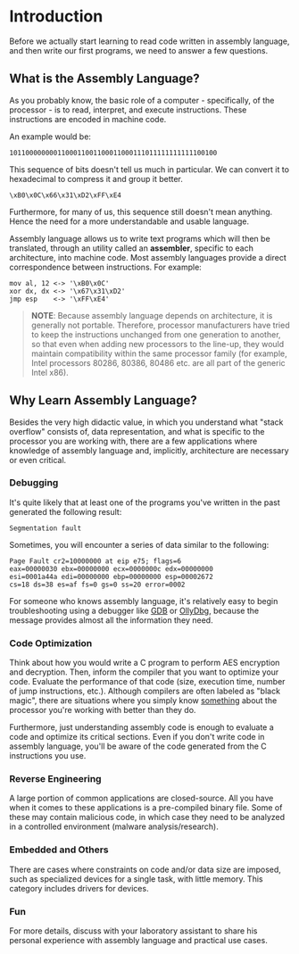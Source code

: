 # Introduction

Before we actually start learning to read code written in assembly language, and then write our first programs, we need to answer a few questions.

## What is the Assembly Language?

As you probably know, the basic role of a computer - specifically, of the processor - is to read, interpret, and execute instructions.
These instructions are encoded in machine code.

An example would be:

```text
1011000000001100011001100011000111011111111111100100
```

This sequence of bits doesn't tell us much in particular.
We can convert it to hexadecimal to compress it and group it better.

```text
\xB0\x0C\x66\x31\xD2\xFF\xE4
```

Furthermore, for many of us, this sequence still doesn't mean anything.
Hence the need for a more understandable and usable language.

Assembly language allows us to write text programs which will then be translated, through an utility called an **assembler**, specific to each architecture, into machine code.
Most assembly languages provide a direct correspondence between instructions. For example:

```assembly
mov al, 12 <-> '\xB0\x0C'
xor dx, dx <-> '\x67\x31\xD2'
jmp esp    <-> '\xFF\xE4'
```

> **NOTE**: Because assembly language depends on architecture, it is generally not portable.
> Therefore, processor manufacturers have tried to keep the instructions unchanged from one generation to another, so that even when adding new processors to the line-up, they would maintain compatibility within the same processor family (for example, Intel processors 80286, 80386, 80486 etc. are all part of the generic Intel x86).

## Why Learn Assembly Language?

Besides the very high didactic value, in which you understand what "stack overflow" consists of, data representation, and what is specific to the processor you are working with, there are a few applications where knowledge of assembly language and, implicitly, architecture are necessary or even critical.

### Debugging

It's quite likely that at least one of the programs you've written in the past generated the following result:

```text
Segmentation fault
```

Sometimes, you will encounter a series of data similar to the following:

```text
Page Fault cr2=10000000 at eip e75; flags=6
eax=00000030 ebx=00000000 ecx=0000000c edx=00000000
esi=0001a44a edi=00000000 ebp=00000000 esp=00002672
cs=18 ds=38 es=af fs=0 gs=0 ss=20 error=0002
```

For someone who knows assembly language, it's relatively easy to begin troubleshooting using a debugger like [GDB](http://www.gnu.org/software/gdb/) or [OllyDbg](http://www.ollydbg.de/), because the message provides almost all the information they need.

### Code Optimization

Think about how you would write a C program to perform AES encryption and decryption.
Then, inform the compiler that you want to optimize your code.
Evaluate the performance of that code (size, execution time, number of jump instructions, etc.).
Although compilers are often labeled as "black magic", there are situations where you simply know [something](https://www.intel.com/content/dam/doc/white-paper/advanced-encryption-standard-new-instructions-set-paper.pdf) about the processor you're working with better than they do.

Furthermore, just understanding assembly code is enough to evaluate a code and optimize its critical sections.
Even if you don't write code in assembly language, you'll be aware of the code generated from the C instructions you use.

### Reverse Engineering

A large portion of common applications are closed-source.
All you have when it comes to these applications is a pre-compiled binary file.
Some of these may contain malicious code, in which case they need to be analyzed in a controlled environment (malware analysis/research).

### Embedded and Others

There are cases where constraints on code and/or data size are imposed, such as specialized devices for a single task, with little memory.
This category includes drivers for devices.

### Fun

For more details, discuss with your laboratory assistant to share his personal experience with assembly language and practical use cases.
